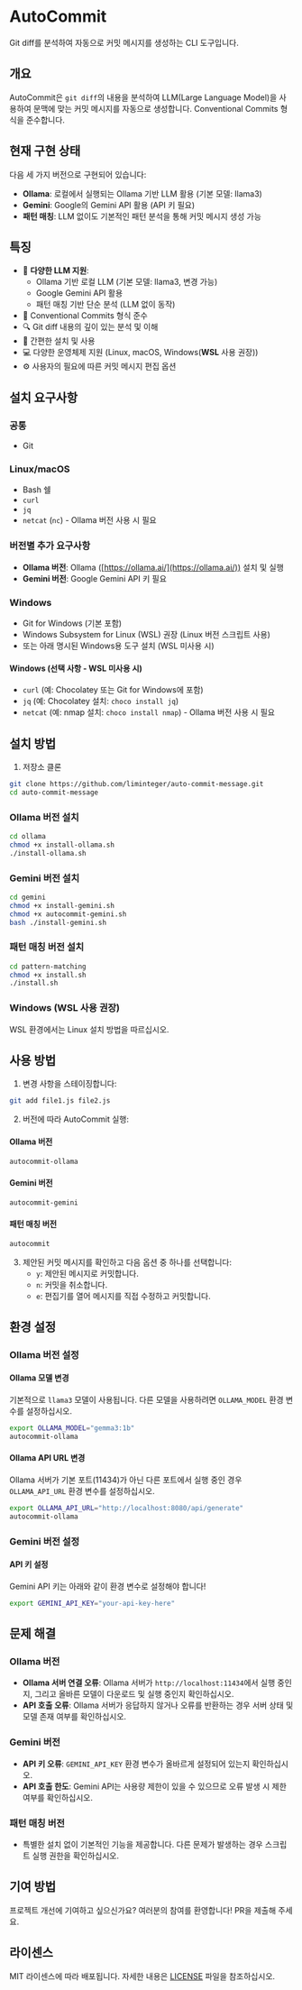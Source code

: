 # AutoCommit

Git diff를 분석하여 자동으로 커밋 메시지를 생성하는 CLI 도구입니다.

## 개요

AutoCommit은 `git diff`의 내용을 분석하여 LLM(Large Language Model)을 사용하여 문맥에 맞는 커밋 메시지를 자동으로 생성합니다. Conventional Commits 형식을 준수합니다.

## 현재 구현 상태

다음 세 가지 버전으로 구현되어 있습니다:

- **Ollama**: 로컬에서 실행되는 Ollama 기반 LLM 활용 (기본 모델: llama3)
- **Gemini**: Google의 Gemini API 활용 (API 키 필요)
- **패턴 매칭**: LLM 없이도 기본적인 패턴 분석을 통해 커밋 메시지 생성 가능

## 특징

- 🧠 **다양한 LLM 지원**:
  - Ollama 기반 로컬 LLM (기본 모델: llama3, 변경 가능)
  - Google Gemini API 활용
  - 패턴 매칭 기반 단순 분석 (LLM 없이 동작)
- 📝 Conventional Commits 형식 준수
- 🔍 Git diff 내용의 깊이 있는 분석 및 이해
- 🚀 간편한 설치 및 사용
- 💻 다양한 운영체제 지원 (Linux, macOS, Windows(**WSL** 사용 권장))
- ⚙️ 사용자의 필요에 따른 커밋 메시지 편집 옵션

## 설치 요구사항

### 공통
- Git

### Linux/macOS
- Bash 쉘
- `curl`
- `jq`
- `netcat` (`nc`) - Ollama 버전 사용 시 필요

### 버전별 추가 요구사항
- **Ollama 버전**: Ollama ([https://ollama.ai/](https://ollama.ai/)) 설치 및 실행
- **Gemini 버전**: Google Gemini API 키 필요

### Windows
- Git for Windows (기본 포함)
- Windows Subsystem for Linux (WSL) 권장 (Linux 버전 스크립트 사용)
- 또는 아래 명시된 Windows용 도구 설치 (WSL 미사용 시)

#### Windows (선택 사항 - WSL 미사용 시)
- `curl` (예: Chocolatey 또는 Git for Windows에 포함)
- `jq` (예: Chocolatey 설치: `choco install jq`)
- `netcat` (예: nmap 설치: `choco install nmap`) - Ollama 버전 사용 시 필요

## 설치 방법

1. 저장소 클론
```bash
git clone https://github.com/liminteger/auto-commit-message.git
cd auto-commit-message
```

### Ollama 버전 설치

```bash
cd ollama
chmod +x install-ollama.sh
./install-ollama.sh
```

### Gemini 버전 설치

```bash
cd gemini
chmod +x install-gemini.sh
chmod +x autocommit-gemini.sh
bash ./install-gemini.sh
```

### 패턴 매칭 버전 설치

```bash
cd pattern-matching
chmod +x install.sh
./install.sh
```

### Windows (WSL 사용 권장)

WSL 환경에서는 Linux 설치 방법을 따르십시오.

## 사용 방법

1. 변경 사항을 스테이징합니다:

```bash
git add file1.js file2.js
```

2. 버전에 따라 AutoCommit 실행:

#### Ollama 버전
```bash
autocommit-ollama
```

#### Gemini 버전
```bash
autocommit-gemini
```

#### 패턴 매칭 버전
```bash
autocommit
```

3. 제안된 커밋 메시지를 확인하고 다음 옵션 중 하나를 선택합니다:
   - `y`: 제안된 메시지로 커밋합니다.
   - `n`: 커밋을 취소합니다.
   - `e`: 편집기를 열어 메시지를 직접 수정하고 커밋합니다.

## 환경 설정

### Ollama 버전 설정

#### Ollama 모델 변경

기본적으로 `llama3` 모델이 사용됩니다. 다른 모델을 사용하려면 `OLLAMA_MODEL` 환경 변수를 설정하십시오.

```bash
export OLLAMA_MODEL="gemma3:1b"
autocommit-ollama
```

#### Ollama API URL 변경

Ollama 서버가 기본 포트(11434)가 아닌 다른 포트에서 실행 중인 경우 `OLLAMA_API_URL` 환경 변수를 설정하십시오.

```bash
export OLLAMA_API_URL="http://localhost:8080/api/generate"
autocommit-ollama
```

### Gemini 버전 설정

#### API 키 설정

Gemini API 키는 아래와 같이 환경 변수로 설정해야 합니다!

```bash
export GEMINI_API_KEY="your-api-key-here"
```

## 문제 해결

### Ollama 버전
- **Ollama 서버 연결 오류**: Ollama 서버가 `http://localhost:11434`에서 실행 중인지, 그리고 올바른 모델이 다운로드 및 실행 중인지 확인하십시오.
- **API 호출 오류**: Ollama 서버가 응답하지 않거나 오류를 반환하는 경우 서버 상태 및 모델 존재 여부를 확인하십시오.

### Gemini 버전
- **API 키 오류**: `GEMINI_API_KEY` 환경 변수가 올바르게 설정되어 있는지 확인하십시오.
- **API 호출 한도**: Gemini API는 사용량 제한이 있을 수 있으므로 오류 발생 시 제한 여부를 확인하십시오.

### 패턴 매칭 버전
- 특별한 설치 없이 기본적인 기능을 제공합니다. 다른 문제가 발생하는 경우 스크립트 실행 권한을 확인하십시오.

## 기여 방법

프로젝트 개선에 기여하고 싶으신가요? 여러분의 참여를 환영합니다! PR을 제출해 주세요.

## 라이센스

MIT 라이센스에 따라 배포됩니다. 자세한 내용은 [LICENSE](LICENSE) 파일을 참조하십시오.
